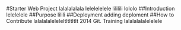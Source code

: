 #Starter Web Project
lalalalalala
lelelelelele
lililili
lololo
##Introduction
lelelelele
##Purpose
lilili
##Deployment
adding deploment
##How to Contribute
lalalalaleleleltltltltlt
2014 Git.   Training lalalalalalelelele

